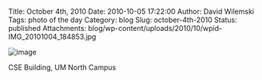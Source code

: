 Title: October 4th, 2010 
Date: 2010-10-05 17:22:00
Author: David Wilemski
Tags: photo of the day
Category: blog
Slug: october-4th-2010
Status: published
Attachments: blog/wp-content/uploads/2010/10/wpid-IMG_20101004_184853.jpg

![image](http://oromis.davidwilemski.com/blog/wp-content/uploads/2010/10/wpid-IMG_20101004_184853.jpg)

CSE Building, UM North Campus
